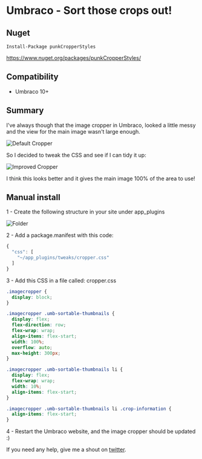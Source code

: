 # Umbraco - Sort those crops out!

## Nuget

`Install-Package punkCropperStyles`

https://www.nuget.org/packages/punkCropperStyles/

## Compatibility

- Umbraco 10+

## Summary 

I've always though that the image cropper in Umbraco, looked a little messy and the view for the main image wasn't large enough.

![Default Cropper](https://raw.github.com/garpunkal/punkCropperStyles/main/image-cropper-unstyled.jpg)
 
So I decided to tweak the CSS and see if I can tidy it up:

![Improved Cropper](https://raw.github.com/garpunkal/punkCropperStyles/main/image-cropper-styled.jpg) 

I think this looks better and it gives the main image 100% of the area to use!

## Manual install

1 - Create the following structure in your site under app_plugins

![Folder](https://raw.github.com/garpunkal/punkCropperStyles/main/tweaks-folder.png) 

2 - Add a package.manifest with this code:

```javascript
{
  "css": [
    "~/app_plugins/tweaks/cropper.css"
  ]
}
```

3 - Add this CSS in a file called: cropper.css

```css
.imagecropper {
  display: block;
}

.imagecropper .umb-sortable-thumbnails {
  display: flex;
  flex-direction: row;
  flex-wrap: wrap;
  align-items: flex-start;
  width: 100%;
  overflow: auto;
  max-height: 300px;
}

.imagecropper .umb-sortable-thumbnails li {
  display: flex;
  flex-wrap: wrap;
  width: 10%;
  align-items: flex-start;
}

.imagecropper .umb-sortable-thumbnails li .crop-information {
  align-items: flex-start;
}
```

4 - Restart the Umbraco website, and the image cropper should be updated :)

If you need any help, give me a shout on [twitter](https://twitter.com/garpunkal).

